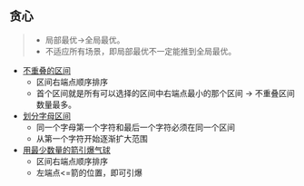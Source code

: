 ## 贪心 ##
>- 局部最优->全局最优。
>- 不适应所有场景，即局部最优不一定能推到全局最优。

- [不重叠的区间](../src/greedy/NonOverlappingIntervals.java)
  - 区间右端点顺序排序
  - 首个区间就是所有可以选择的区间中右端点最小的那个区间 -> 不重叠区间数量最多。
- [划分字母区间](../src/greedy/PartitionLabels.java)
  - 同一个字母第一个字符和最后一个字符必须在同一个区间
  - 从第一个字符开始逐渐扩大范围 
- [用最少数量的箭引爆气球](../src/greedy/MinimumNumberofArrowstoBurstBalloons.java)
  - 区间右端点顺序排序
  - 左端点<=箭的位置，即可引爆

